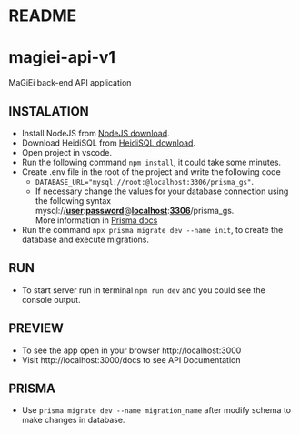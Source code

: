 # README

# magiei-api-v1
MaGiEi back-end API application

## INSTALATION
- Install NodeJS from [NodeJS download](https://nodejs.org/en/download/).
- Download HeidiSQL from [HeidiSQL download](https://www.heidisql.com/download.php).
- Open project in vscode.
- Run the following command `npm install`, it could take some minutes.
- Create .env file in the root of the project and write the following code
    - ```DATABASE_URL="mysql://root:@localhost:3306/prisma_gs"```.
    - If necessary change the values for your database connection using the following syntax mysql://<ins>**user**</ins>:<ins>**password**</ins>@<ins>**localhost**</ins>:<ins>**3306**</ins>/prisma_gs.\
    More information in [Prisma docs](https://www.prisma.io/docs/concepts/database-connectors/mysql)
- Run the command `npx prisma migrate dev --name init`, to create the database and execute migrations.

## RUN
- To start server run in terminal `npm run dev` and you could see the console output.

## PREVIEW
- To see the app open in your browser http://localhost:3000
- Visit http://localhost:3000/docs to see API Documentation

## PRISMA
- Use `prisma migrate dev --name migration_name` after modify schema to make changes in database.